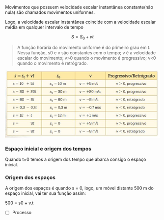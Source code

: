 Movimentos que possuem velocidade escalar instantânea constante(não nula) são chamados movimentos uniformes.

Logo, a velocidade escalar instantânea coincide com a velocidade escalar média em qualquer intervalo de tempo

$$S=S_{0}+vt$$
> A função horária do movimento uniforme é do primeiro grau em t. 
> Nessa função, s0 e v são constantes com o tempo; v é a velocidade escalar do movimento; 
> v>0 quando o movimento é progressivo; 
> v<0 quando o movimento é retrógrado.

![](Imagens/Pasted%20image%2020200927112104.png)

### Espaço inicial e origem dos tempos
Quando t=0 temos a origem dos tempo que abarca consigo o espaço inicial.

### Origem dos espaços
A origem dos espaços é quando s = 0, logo, um móvel distante 500 m do espaço inicial, vai ter sua função assim:

500 = s0 + v.t
- [ ] Processo 
